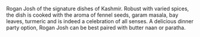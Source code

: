 Rogan Josh of the signature dishes of Kashmir. Robust with varied spices, the dish is cooked with the aroma of fennel seeds, garam masala, bay leaves, turmeric and is indeed a celebration of all senses. A delicious dinner party option, Rogan Josh can be best paired with butter naan or paratha.
